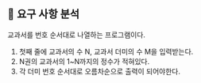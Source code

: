 ## 🐧 요구 사항 분석

교과서를 번호 순서대로 나열하는 프로그램이다.

1. 첫째 줄에 교과서의 수 N, 교과서 더미의 수 M을 입력받는다.
2. N권의 교과서의 1~N까지의 정수가 적혀있다.
3. 각 더미 번호 순서대로 오름차순으로 출력이 되어야한다.
